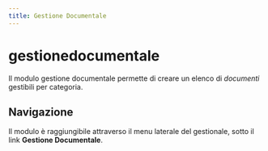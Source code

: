 ```yaml
---
title: Gestione Documentale
---
```


# gestionedocumentale

Il modulo gestione documentale permette di creare un elenco di _documenti_ gestibili per categoria.

## Navigazione

Il modulo è raggiungibile attraverso il menu laterale del gestionale, sotto il link **Gestione Documentale**.

